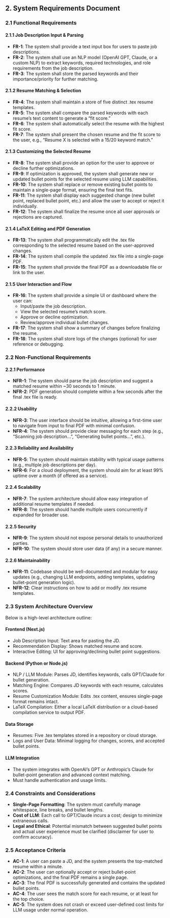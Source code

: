 ## 2. System Requirements Document

### 2.1 Functional Requirements

#### 2.1.1 Job Description Input & Parsing
- **FR-1**: The system shall provide a text input box for users to paste job descriptions.
- **FR-2**: The system shall use an NLP model (OpenAI GPT, Claude, or a custom NLP) to extract keywords, required technologies, and role requirements from the job description.
- **FR-3**: The system shall store the parsed keywords and their importance/priority for further matching.

#### 2.1.2 Resume Matching & Selection
- **FR-4**: The system shall maintain a store of five distinct .tex resume templates.
- **FR-5**: The system shall compare the parsed keywords with each resume’s text content to generate a “fit score.”
- **FR-6**: The system shall automatically select the resume with the highest fit score.
- **FR-7**: The system shall present the chosen resume and the fit score to the user, e.g., “Resume X is selected with a 15/20 keyword match.”

#### 2.1.3 Customizing the Selected Resume
- **FR-8**: The system shall provide an option for the user to approve or decline further optimizations.
- **FR-9**: If optimization is approved, the system shall generate new or updated bullet points for the selected resume using LLM capabilities.
- **FR-10**: The system shall replace or remove existing bullet points to maintain a single-page format, ensuring the final text fits.
- **FR-11**: The system shall display each suggested change (new bullet point, replaced bullet point, etc.) and allow the user to accept or reject it individually.
- **FR-12**: The system shall finalize the resume once all user approvals or rejections are captured.

#### 2.1.4 LaTeX Editing and PDF Generation
- **FR-13**: The system shall programmatically edit the .tex file corresponding to the selected resume based on the user-approved changes.
- **FR-14**: The system shall compile the updated .tex file into a single-page PDF.
- **FR-15**: The system shall provide the final PDF as a downloadable file or link to the user.

#### 2.1.5 User Interaction and Flow
- **FR-16**: The system shall provide a simple UI or dashboard where the user can:
    - Input/paste the job description.
    - View the selected resume’s match score.
    - Approve or decline optimization.
    - Review/approve individual bullet changes.
- **FR-17**: The system shall show a summary of changes before finalizing the resume.
- **FR-18**: The system shall store logs of the changes (optional) for user reference or debugging.

### 2.2 Non-Functional Requirements

#### 2.2.1 Performance
- **NFR-1**: The system should parse the job description and suggest a matched resume within ~30 seconds to 1 minute.
- **NFR-2**: PDF generation should complete within a few seconds after the final .tex file is ready.

#### 2.2.2 Usability
- **NFR-3**: The user interface should be intuitive, allowing a first-time user to navigate from input to final PDF with minimal confusion.
- **NFR-4**: The system should provide clear messaging for each step (e.g., “Scanning job description…”, “Generating bullet points…”, etc.).

#### 2.2.3 Reliability and Availability
- **NFR-5**: The system should maintain stability with typical usage patterns (e.g., multiple job descriptions per day).
- **NFR-6**: For a cloud deployment, the system should aim for at least 99% uptime over a month (if offered as a service).

#### 2.2.4 Scalability
- **NFR-7**: The system architecture should allow easy integration of additional resume templates if needed.
- **NFR-8**: The system should handle multiple users concurrently if expanded for broader use.

#### 2.2.5 Security
- **NFR-9**: The system should not expose personal details to unauthorized parties.
- **NFR-10**: The system should store user data (if any) in a secure manner.

#### 2.2.6 Maintainability
- **NFR-11**: Codebase should be well-documented and modular for easy updates (e.g., changing LLM endpoints, adding templates, updating bullet-point generation logic).
- **NFR-12**: Clear instructions on how to add or modify .tex resume templates.

### 2.3 System Architecture Overview
Below is a high-level architecture outline:

#### Frontend (Next.js)
- Job Description Input: Text area for pasting the JD.
- Recommendation Display: Shows matched resume and score.
- Interactive Editing: UI for approving/declining bullet point suggestions.

#### Backend (Python or Node.js)
- NLP / LLM Module: Parses JD, identifies keywords, calls GPT/Claude for bullet generation.
- Matching Engine: Compares JD keywords with each resume, calculates scores.
- Resume Customization Module: Edits .tex content, ensures single-page format remains intact.
- LaTeX Compilation: Either a local LaTeX distribution or a cloud-based compilation service to output PDF.

#### Data Storage
- Resumes: Five .tex templates stored in a repository or cloud storage.
- Logs and User Data: Minimal logging for changes, scores, and accepted bullet points.

#### LLM Integration
- The system integrates with OpenAI’s GPT or Anthropic’s Claude for bullet-point generation and advanced context matching.
- Must handle authentication and usage limits.

### 2.4 Constraints and Considerations
- **Single-Page Formatting**: The system must carefully manage whitespace, line breaks, and bullet lengths.
- **Cost of LLM**: Each call to GPT/Claude incurs a cost; design to minimize extraneous calls.
- **Legal and Ethical**: Potential mismatch between suggested bullet points and actual user experience must be clarified (disclaimer for user to confirm accuracy).

### 2.5 Acceptance Criteria
- **AC-1**: A user can paste a JD, and the system presents the top-matched resume within a minute.
- **AC-2**: The user can optionally accept or reject bullet-point optimizations, and the final PDF remains a single page.
- **AC-3**: The final PDF is successfully generated and contains the updated bullet points.
- **AC-4**: The user sees the match score for each resume, or at least for the top choice.
- **AC-5**: The system does not crash or exceed user-defined cost limits for LLM usage under normal operation.

